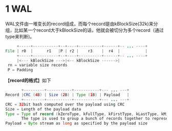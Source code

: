 
# 1 WAL

WAL文件由一堆变长的record组成，而每个record是由kBlockSize(32k)来分组，比如某一个record大于kBlockSize的话，他就会被切分为多个record（通过type来判断)。

```java
     +-----+-----------+--+----+----------+------+-- ... ----+
File | r0  |      r1   |P | r2 |    r3    |  r4  |           |
     +-----+-----------+--+----+----------+------+-- ... ----+
     |<--- kBlockSize --->|<-- kBlockSize ------>|
 rn = variable size records
 P = Padding
```

【**record的格式**】如下

```java
       +---------+-----------+-----------+--- ... ---+
Record |CRC (4B) | Size (2B) | Type (1B) | Payload   |
       +---------+-----------+-----------+--- ... ---+
CRC = 32bit hash computed over the payload using CRC
Size = Length of the payload data
Type = Type of record (kZeroType, kFullType, kFirstType, kLastType, kMiddleType )
       The type is used to group a bunch of records together to represent blocks that are larger than kBlockSize
Payload = Byte stream as long as specified by the payload size
```
